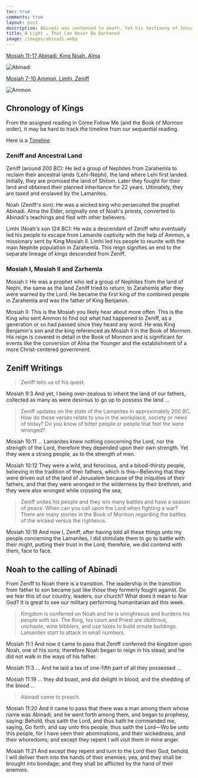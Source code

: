 ```yaml
---
toc: true
comments: true
layout: post
description: Abinadi was sentenced to death. Yet his testimony of Jesus Christ, who is the light … that can never be darkened
title: A Light … That Can Never Be Darkened
image: /images/abinadi.webp
---
```



[Mosiah 11-17 Abinadi, King Noah, Alma](https://www.churchofjesuschrist.org/study/manual/come-follow-me-for-home-and-church-book-of-mormon-2024/20?lang=eng)

![Abinadi]({{site.baseurl}}/images/abinadi.webp)

[Mosiah 7-10 Ammon, Limhi, Zeniff](https://www.churchofjesuschrist.org/study/manual/come-follow-me-for-home-and-church-book-of-mormon-2024/19?lang=eng)

![Ammon]({{site.baseurl}}/images/ammon_before_king_limhi.webp)


## Chronology of Kings 
From the assigned reading in Come Follow Me (and the Book of Mormon order), it may be hard to track the timeline from our sequential reading.

Here is a [Timeline](https://www.churchofjesuschrist.org/bc/content/ldsorg/children/resources/topics/book-of-mormon/2011-10-06-book-of-mormon-time-line-eng.pdf)

### Zeniff and Ancestral Land
Zeniff (around 200 BC): He led a group of Nephites from Zarahemla to reclaim their ancestral lands (Lehi-Nephi), the land where Lehi first landed. Initially, they are promised the land of Shilom.  Later they fought for their land and obtained their planned inheritance for 22 years.  Ultimately, they are taxed and enslaved by the Lamanites.

Noah (Zeniff's son): He was a wicked king who persecuted the prophet Abinadi. Alma the Elder, originally one of Noah's priests, converted to Abinadi's teachings and fled with other believers.

Limhi (Noah's son 124 BC): He was a descendant of Zeniff who eventually led his people to escape from Lamanite captivity with the help of Ammon, a missionary sent by King Mosiah II.  Limhi led his people to reunite with the main Nephite population in Zarahemla. This reign signifies an end to the separate lineage of kings descended from Zeniff.

### Mosiah I, Mosiah II and Zarhemla
Mosiah I:  He was a prophet who led a group of Nephites from the land of Nephi, the same as the land Zeniff tried to return, to Zarahemla after they were warned by the Lord. He became the first king of the combined people in Zarahemla and was the father of King Benjamin.

Mosiah II: This is the Mosiah you likely hear about more often. This is the King who sent Ammon to find out what had happened to Zeniff, as a generation or so had passed since they heard any word.  He was King Benjamin's son and the king referenced as Mosiah II in the Book of Mormon.  His reign is covered in detail in the Book of Mormon and is significant for events like the conversion of Alma the Younger and the establishment of a more Christ-centered government.

## Zeniff Writings
> Zeniff tells us of his quest.

Mosiah 9:3 And yet, I being over-zealous to inherit the land of our fathers, collected as many as were desirous to go up to possess the land ...

> Zeniff updates on the state of the Lamanites in approximately 200 BC.  How do these verses relate to you in the workplace, society or news of today?  Do you know of bitter people or people that feel the were wronged?

Mosiah 10:11 ... Lamanites knew nothing concerning the Lord, nor the strength of the Lord, therefore they depended upon their own strength. Yet they were a strong people, as to the strength of men.

Mosiah 10:12 They were a wild, and ferocious, and a blood-thirsty people, believing in the tradition of their fathers, which is this—Believing that they were driven out of the land of Jerusalem because of the iniquities of their fathers, and that they were wronged in the wilderness by their brethren, and they were also wronged while crossing the sea;

> Zeniff unites his people and they win many battles and have a season of peace.  When can you call upon the Lord when fighting a war?  There are many stories in the Book of Mormon regarding the battles of the wicked versus the righteous.

Mosiah 10:19 And now I, Zeniff, after having told all these things unto my people concerning the Lamanites, I did stimulate them to go to battle with their might, putting their trust in the Lord; therefore, we did contend with them, face to face.

## Noah to the calling of Abinadi
From Zeniff to Noah there is a transition.  The leadership in the transition from father to son became just like those they formerly fought against.  Do we fear this of our country, leaders, our church?  What does it mean to fear God?  It is great to see our military performing humanitarian aid this week.

> Kingdom is conferred on Noah and he is unrighteous and burdens his people with tax.  The King, his court and Priest are idolitrous, unchaste, wine bibblers, and use taxes to build ornate buildings.  Lamanites start to attack in small numbers.

Mosiah 11:1 And now it came to pass that Zeniff conferred the kingdom upon Noah, one of his sons; therefore Noah began to reign in his stead; and he did not walk in the ways of his father.

Mosiah 11:3 ... And he laid a tax of one-fifth part of all they possessed ...

Mosiah 11:19 ... they did boast, and did delight in blood, and the shedding of the blood ...

> Abinadi come to preach.

Mosiah 11:20 And it came to pass that there was a man among them whose name was Abinadi; and he went forth among them, and began to prophesy, saying: Behold, thus saith the Lord, and thus hath he commanded me, saying, Go forth, and say unto this people, thus saith the Lord—Wo be unto this people, for I have seen their abominations, and their wickedness, and their whoredoms; and except they repent I will visit them in mine anger.

Mosiah 11:21 And except they repent and turn to the Lord their God, behold, I will deliver them into the hands of their enemies; yea, and they shall be brought into bondage; and they shall be afflicted by the hand of their enemies.